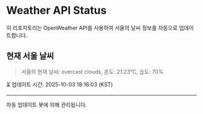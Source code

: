 
# Weather API Status

이 리포지토리는 OpenWeather API를 사용하여 서울의 날씨 정보를 자동으로 업데이트합니다.

## 현재 서울 날씨
> 서울의 현재 날씨: overcast clouds, 온도: 21.23°C, 습도: 70%

⏳ 업데이트 시간: 2025-10-03 18:16:03 (KST)

---
자동 업데이트 봇에 의해 관리됩니다.
